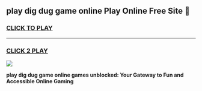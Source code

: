 
## play dig dug game online Play Online Free Site 👋
<h3>
<a href="https://download.freeplayer.one?title=play_dig_dug_game_online&ref=21F">CLICK TO PLAY</a></h3>
<hr>

<h3>
<a href="https://download.freeplayer.one?title=play_dig_dug_game_online&ref=21F">CLICK 2 PLAY</a>
  
</h3>

<a href="https://download.freeplayer.one?title=play_dig_dug_game_online&ref=21F"><img src="https://cdnb.artstation.com/p/assets/images/images/032/539/853/original/anto-thomas-button-gif.gif"></a>


**play dig dug game online games unblocked: Your Gateway to Fun and Accessible Online Gaming**
